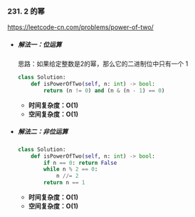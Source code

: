 ### 231. 2 的幂

https://leetcode-cn.com/problems/power-of-two/

- ##### 解法一：位运算

  思路：如果给定整数是2的幂，那么它的二进制位中只有一个 1

  ```python
  class Solution:
      def isPowerOfTwo(self, n: int) -> bool:
          return (n != 0) and (n & (n - 1) == 0)
  ```

  - **时间复杂度：O(1)**
  - **空间复杂度：O(1)**

- ##### 解法二：非位运算

  ```python
  class Solution:
      def isPowerOfTwo(self, n: int) -> bool:
          if n == 0: return False
          while n % 2 == 0:
              n //= 2
          return n == 1
  ```

  - **时间复杂度：O(1)**
  - **空间复杂度：O(1)**